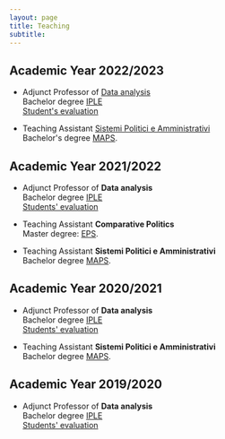```yaml
---
layout: page
title: Teaching
subtitle:
---
```



## Academic Year 2022/2023

- Adjunct Professor of [Data analysis](https://www.unimi.it/it/corsi/insegnamenti-dei-corsi-di-laurea/2024/data-analysis)  
  Bachelor degree [IPLE](https://iple.cdl.unimi.it/en)  
  [Student's evaluation](assets/pdf/evaluation-2022-2023.pdf#page=14)  
  
- Teaching Assistant [Sistemi Politici e Amministrativi](https://www.unimi.it/it/corsi/insegnamenti-dei-corsi-di-laurea/2023/sistemi-politici-e-amministrativi)  
Bachelor's degree [MAPS](https://maps.cdl.unimi.it/it).

## Academic Year 2021/2022

- Adjunct Professor of **Data analysis**  
  Bachelor degree [IPLE](https://iple.cdl.unimi.it/en)  
  [Students' evaluation](assets/pdf/evaluation-2021-2022.pdf#page=13)  
  
- Teaching Assistant **Comparative Politics**  
  Master degree: [EPS](https://eps.cdl.unimi.it/en).
- Teaching Assistant **Sistemi Politici e Amministrativi**  
  Bachelor degree [MAPS](https://maps.cdl.unimi.it/it).

## Academic Year 2020/2021

- Adjunct Professor of **Data analysis**  
  Bachelor degree [IPLE](https://iple.cdl.unimi.it/en)  
  [Students' evaluation](assets/pdf/evaluation-2020-2021.pdf#page=12)  

- Teaching Assistant **Sistemi Politici e Amministrativi**  
  Bachelor degree [MAPS](https://maps.cdl.unimi.it/it).

## Academic Year 2019/2020

- Adjunct Professor of **Data analysis**  
  Bachelor degree [IPLE](https://iple.cdl.unimi.it/en)  
  [Students' evaluation](assets/pdf/evaluation-2019-2020.pdf#page=13)  


